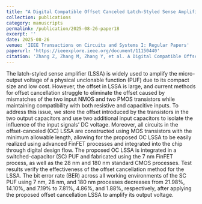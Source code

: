 ```yaml
---
title: "A Digital Compatible Offset Canceled Latch-Styled Sense Amplifier Used for PUF Sensing"
collection: publications
category: manuscripts
permalink: /publication/2025-08-26-paper18
excerpt: ''
date: 2025-08-26
venue: 'IEEE Transactions on Circuits and Systems I: Regular Papers'
paperurl: 'https://ieeexplore.ieee.org/document/11150440'
citation: 'Zhang Z, Zhang M, Zhang Y, et al. A Digital Compatible Offset Canceled Latch-Styled Sense Amplifier Used for PUF Sensing[J]. IEEE Transactions on Circuits and Systems I: Regular Papers, 2025.'
---
```


The latch-styled sense amplifier (LSSA) is widely used to amplify the micro-output voltage of a physical unclonable function (PUF) due to its compact size and low cost. However, the offset in LSSA is large, and current methods for offset cancellation struggle to eliminate the offset caused by mismatches of the two input NMOS and two PMOS transistors while maintaining compatibility with both resistive and capacitive inputs. To address this issue, we store the offset introduced by the transistors in the two output capacitors and use two additional input capacitors to isolate the influence of the input signals’ DC voltage. Moreover, all circuits in the offset-canceled (OC) LSSA are constructed using MOS transistors with the minimum allowable length, allowing for the proposed OC LSSA to be easily realized using advanced FinFET processes and integrated into the chip through digital design flow. The proposed OC LSSA is integrated in a switched-capacitor (SC) PUF and fabricated using the 7 nm FinFET process, as well as the 28 nm and 180 nm standard CMOS processes. Test results verify the effectiveness of the offset cancellation method for the LSSA. The bit error rate (BER) across all working environments of the SC PUF using 7 nm, 28 nm, and 180 nm processes decreases from 21.98%, 14.10%, and 7.19% to 7.81%, 4.86%, and 1.88%, respectively, after applying the proposed offset cancellation LSSA to amplify its output voltage.